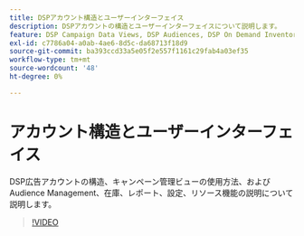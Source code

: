 ```yaml
---
title: DSPアカウント構造とユーザーインターフェイス
description: DSPアカウントの構造とユーザーインターフェイスについて説明します。
feature: DSP Campaign Data Views, DSP Audiences, DSP On Demand Inventory, DSP Private Inventory, DSP Deal IDs, DSP Custom Reports
exl-id: c7786a04-a0ab-4ae6-8d5c-da68713f18d9
source-git-commit: ba393ccd33a5e05f2e557f1161c29fab4a03ef35
workflow-type: tm+mt
source-wordcount: '48'
ht-degree: 0%

---
```


# アカウント構造とユーザーインターフェイス

DSP広告アカウントの構造、キャンペーン管理ビューの使用方法、および Audience Management、在庫、レポート、設定、リソース機能の説明について説明します。

>[!VIDEO](https://video.tv.adobe.com/v/339206)
